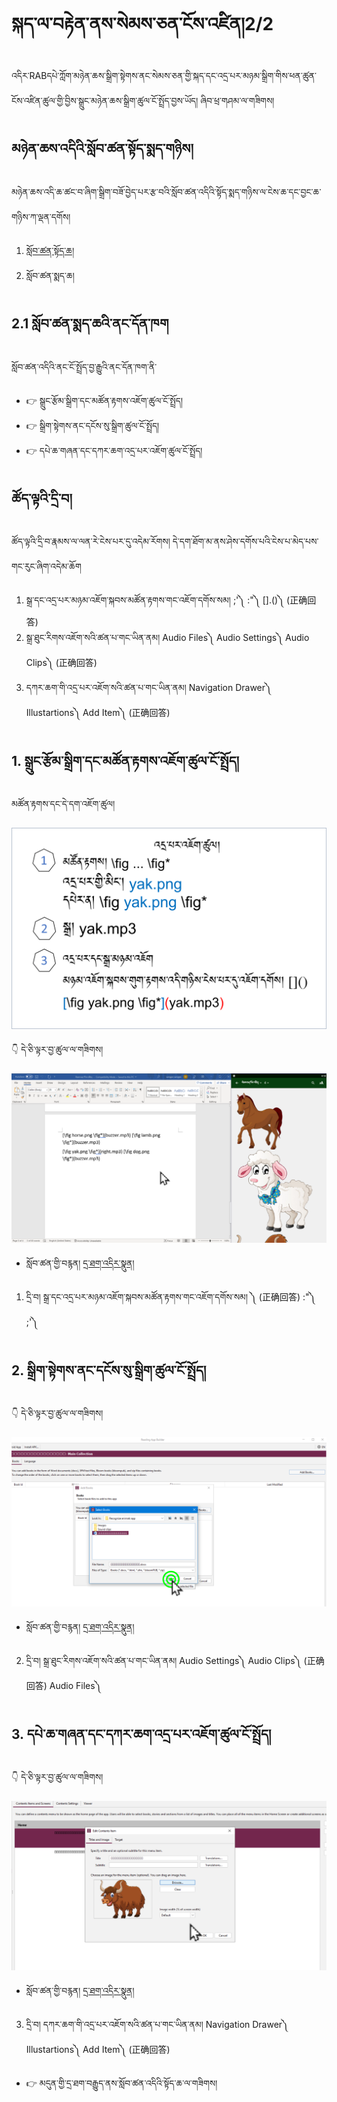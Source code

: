 # སྐད་ལ་བརྟེན་ནས་སེམས་ཅན་ངོས་འཛིན།2/2

འདིར་RABདཔེ་ཀློག་མཉེན་ཆས་སྒྲིག་སྟེགས་ནང་སེམས་ཅན་གྱི་སྐད་དང་འདྲ་པར་མཉམ་སྒྲིག་གིས་ཕན་ཚུན་ངོས་འཛིན་ཚུལ་གྱི་བྱིས་སྒྲུང་མཉེན་ཆས་སྒྲིག་ཚུལ་ངོ་སྤྲོད་བྱས་ཡོད། ཞིབ་ཕྲ་གཤམ་ལ་གཟིགས།

## མཉེན་ཆས་འདིའི་སློབ་ཚན་སྟོད་སྨད་གཉིས།

མཉེན་ཆས་འདི་ཆ་ཚང་བ་ཞིག་སྒྲིག་བཟོ་བྱེད་པར་རྩ་བའི་སློབ་ཚན་འདིའི་སྟོད་སྨད་གཉིས་ལ་ངེས་ཆ་དང་བྱང་ཆ་གཉིས་ཀ་ལྡན་དགོས།
1. [སློབ་ཚན་སྟོད་ཆ།](https://github.com/buda-base/budax/blob/master/howtoguides/RAB07/index.md)
2. སློབ་ཚན་སྨད་ཆ།

## 2.1 སློབ་ཚན་སྨད་ཆའི་ནང་དོན་ཁག

སློབ་ཚན་འདིའི་ནང་ངོ་སྤྲོད་བྱ་རྒྱུའི་ནང་དོན་ཁག་ནི་

- 👉 སྒྲུང་རྩོམ་སྒྲིག་དང་མཚོན་རྟགས་འཇོག་ཚུལ་ངོ་སྤྲོད།
- 👉 སྒྲིག་སྟེགས་ནང་དངོས་སུ་སྒྲིག་ཚུལ་ངོ་སྤྲོད།
- 👉 དཔེ་ཆ་གཞན་དང་དཀར་ཆག་འདྲ་པར་འཇོག་ཚུལ་ངོ་སྤྲོད།

## ཚོད་ལྟའི་དྲི་བ།

ཚོད་ལྟའི་དྲི་བ་རྣམས་ལ་ལན་རེ་ངེས་པར་དུ་འདེམ་རོགས། དེ་དག་ཐོག་མ་ནས་ཤེས་དགོས་པའི་ངེས་པ་མེད་པས་གང་རུང་ཞིག་འདེམ་ཆོག

1. སྒྲ་དང་འདྲ་པར་མཉམ་འཇོག་སྐབས་མཚོན་རྟགས་གང་འཇོག་དགོས་སམ། ;'༽ :"༽ [].()༽ (正确回答)
2. སྒྲ་ཐུང་རིགས་འཇོག་སའི་ཚན་པ་གང་ཡིན་ནམ། Audio Files༽ Audio Settings༽ Audio Clips༽ (正确回答)
3. དཀར་ཆག་གི་འདྲ་པར་འཇོག་སའི་ཚན་པ་གང་ཡིན་ནམ། Navigation Drawer༽ Illustartions༽ Add Item༽ (正确回答)

## 1. སྒྲུང་རྩོམ་སྒྲིག་དང་མཚོན་རྟགས་འཇོག་ཚུལ་ངོ་སྤྲོད།


མཚོན་རྟགས་དང་དེ་དག་འཇོག་ཚུལ།

![800](images/000000.png)

👇 དེ་ཅི་ལྟར་བྱ་ཚུལ་ལ་གཟིགས།

![800](images/000001.png)


- སློབ་ཚན་གྱི་བརྙན། [དྲ་ཐག་འདིར་སྣུན།](https://drive.google.com/file/d/1yaxydcrayY1zcrB7rdVCoU-jgH-iMlUD/view?usp=share_link)


1. དྲི་བ། སྒྲ་དང་འདྲ་པར་མཉམ་འཇོག་སྐབས་མཚོན་རྟགས་གང་འཇོག་དགོས་སམ། []()༽ (正确回答) :"༽ ;'༽

## 2. སྒྲིག་སྟེགས་ནང་དངོས་སུ་སྒྲིག་ཚུལ་ངོ་སྤྲོད།

👇 དེ་ཅི་ལྟར་བྱ་ཚུལ་ལ་གཟིགས།

![800](images/000002.png)


- སློབ་ཚན་གྱི་བརྙན། [དྲ་ཐག་འདིར་སྣུན།](https://drive.google.com/file/d/15COX5bkAmikfp58GfnnIAUp0iu8ks66n/view?usp=share_link)


2. དྲི་བ། སྒྲ་ཐུང་རིགས་འཇོག་སའི་ཚན་པ་གང་ཡིན་ནམ། Audio Settings༽ Audio Clips༽ (正确回答) Audio Files༽

## 3. དཔེ་ཆ་གཞན་དང་དཀར་ཆག་འདྲ་པར་འཇོག་ཚུལ་ངོ་སྤྲོད།

👇 དེ་ཅི་ལྟར་བྱ་ཚུལ་ལ་གཟིགས།

![800](images/000003.png)
 

- སློབ་ཚན་གྱི་བརྙན། [དྲ་ཐག་འདིར་སྣུན།](https://drive.google.com/file/d/1GVulCPjCbNJFK3G3-i2Zgx9B0A1viTeN/view?usp=share_link)


3. དྲི་བ། དཀར་ཆག་གི་འདྲ་པར་འཇོག་སའི་ཚན་པ་གང་ཡིན་ནམ། Navigation Drawer༽ Illustartions༽ Add Item༽ (正确回答)

- 👉 མདུན་གྱི་དྲ་ཐག་བརྒྱུད་ནས་སློབ་ཚན་འདིའི་སྟོད་ཆ་ལ་གཟིགས།
